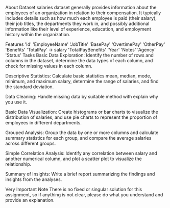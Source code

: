 About Dataset
salaries dataset generally provides information about the employees of an organization in relation to their compensation. It typically includes details such as how much each employee is paid (their salary), their job titles, the departments they work in, and possibly additional information like their level of experience, education, and employment history within the organization.

Features
'Id'
'EmployeeName'
'JobTitle'
'BasePay'
'OvertimePay'
'OtherPay'
'Benefits'
'TotalPay' -> salary
'TotalPayBenefits'
'Year'
'Notes'
'Agency'
'Status'
Tasks
Basic Data Exploration: Identify the number of rows and columns in the dataset, determine the data types of each column, and check for missing values in each column.

Descriptive Statistics: Calculate basic statistics mean, median, mode, minimum, and maximum salary, determine the range of salaries, and find the standard deviation.

Data Cleaning: Handle missing data by suitable method with explain why you use it.

Basic Data Visualization: Create histograms or bar charts to visualize the distribution of salaries, and use pie charts to represent the proportion of employees in different departments.

Grouped Analysis: Group the data by one or more columns and calculate summary statistics for each group, and compare the average salaries across different groups.

Simple Correlation Analysis: Identify any correlation between salary and another numerical column, and plot a scatter plot to visualize the relationship.

Summary of Insights: Write a brief report summarizing the findings and insights from the analyses.

Very Important Note
There is no fixed or singular solution for this assignment, so if anything is not clear, please do what you understand and provide an explanation.
